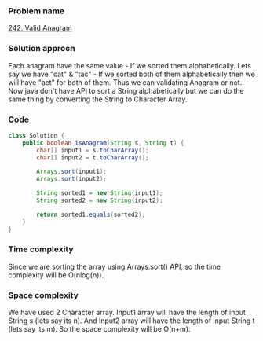 ### Problem name
[242. Valid Anagram](https://leetcode.com/problems/valid-anagram/description/)


### Solution approch
Each anagram have the same value - If we sorted them alphabetically. Lets say we have "cat" & "tac" - If we sorted both of them alphabetically then we will have "act" for both of them. Thus we can validating Anagram or not. Now java don't have API to sort a String alphabetically but we can do the same thing by converting the String to Character Array.


### Code
```java
class Solution {
    public boolean isAnagram(String s, String t) {
        char[] input1 = s.toCharArray();
        char[] input2 = t.toCharArray();

        Arrays.sort(input1);
        Arrays.sort(input2);

        String sorted1 = new String(input1);
        String sorted2 = new String(input2);

        return sorted1.equals(sorted2);
    }
}
```


### Time complexity
Since we are sorting the array using Arrays.sort() API, so the time complexity will be O(nlog(n)).


### Space complexity
We have used 2 Character array. Input1 array will have the length of input String s (lets say its n).
And Input2 array will have the length of input String t (lets say its m). So the space complexity will be
O(n+m). 
